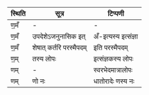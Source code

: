 | स्थिति | सूत्र | टिप्पणी |
| ----- | ------- | ------ |
| ण॒मँ | - | - |
| ण॒मँ | उपदेशेऽजनुनासिक इत् | अँ-इत्यस्य इत्संज्ञा |
| ण॒मँ | शेषात् कर्तरि परस्मैपदम् | इति परस्मैपदम् |
| ण॒म् | तस्य लोपः | इत्संज्ञकस्य लोपः |
| णम् | - | स्वरभेदमात्रालोपः |
| णम् | णो नः | धातोरादेः णस्य नः |
